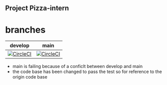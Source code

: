 ## Project Pizza-intern

# branches

| develop | main |
|   --------------    |   -----------      |
|  [![CircleCI](https://dl.circleci.com/status-badge/img/gh/brunoblaise/intern-pizza/tree/develop.svg?style=svg)](https://dl.circleci.com/status-badge/redirect/gh/brunoblaise/intern-pizza/tree/develop) |  [![CircleCI](https://dl.circleci.com/status-badge/img/gh/brunoblaise/intern-pizza/tree/main.svg?style=svg)](https://dl.circleci.com/status-badge/redirect/gh/brunoblaise/intern-pizza/tree/main)       |


* main is failing because of a conficlt between develop and main 
* the code base has been changed to pass the test so for reference to the origin code base 


